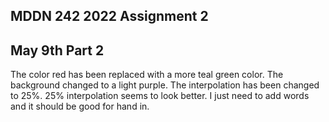 ## MDDN 242 2022 Assignment 2

## May 9th Part 2

The color red has been replaced with a more teal green color.  The background changed to a light purple.  The interpolation has been changed to 25%.  25% interpolation seems to look better.  I just need to add words and it should be good for hand in.
